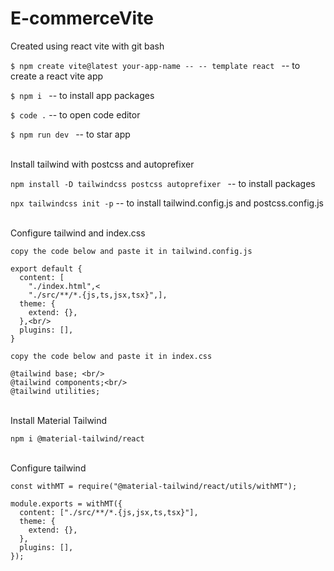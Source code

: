 # E-commerceVite

Created using react vite with git bash<br/>

```$ npm create vite@latest your-app-name -- -- template react ```
-- to create a react vite app<br/>

```$ npm i ```
-- to install app packages<br/>

```$ code .```
-- to open code editor<br/>

```$ npm run dev ```
-- to star app<br/>

<br/>
Install tailwind with postcss and autoprefixer <br/>

```npm install -D tailwindcss postcss autoprefixer ```
-- to install packages<br/>

```npx tailwindcss init -p```
-- to install tailwind.config.js and postcss.config.js<br/>

<br/>
Configure tailwind and index.css<br/>

```copy the code below and paste it in tailwind.config.js```
```/** @type {import('tailwindcss').Config} *
export default {
  content: [
    "./index.html",<
    "./src/**/*.{js,ts,jsx,tsx}",],
  theme: {
    extend: {},
  },<br/>
  plugins: [],
}
```

```copy the code below and paste it in index.css```
```
@tailwind base; <br/>
@tailwind components;<br/>
@tailwind utilities;
```

<br/>
Install Material Tailwind<br/>

```npm i @material-tailwind/react```

<br/>
Configure tailwind

```
const withMT = require("@material-tailwind/react/utils/withMT");
 
module.exports = withMT({
  content: ["./src/**/*.{js,jsx,ts,tsx}"],
  theme: {
    extend: {},
  },
  plugins: [],
});
```


